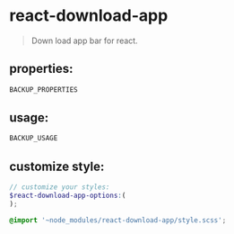 # react-download-app
> Down load app bar for react.


## properties:
```javascript
BACKUP_PROPERTIES
```

## usage:
```jsx
BACKUP_USAGE
```

## customize style:
```scss
// customize your styles:
$react-download-app-options:(
);

@import '~node_modules/react-download-app/style.scss';
```
